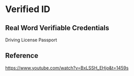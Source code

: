 # Verified ID

## Real Word Verifiable Credentials
Driving License
Passport

## Reference

https://www.youtube.com/watch?v=BxLSSH_EHjo&t=1459s
